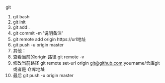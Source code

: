 git

1. git bash
2. git init
3. git add .
4. git commit -m '说明备注'
5. git remote add origin https://url地址
6. git push -u origin master
7. 其他：
8. 查看当前的origin 路径 git remote -v
9. 修改当前路径 git remote set-url origin  git@github.com:yourname/仓库git 或者是 仓库地址
10. 最后 git push -u origin master